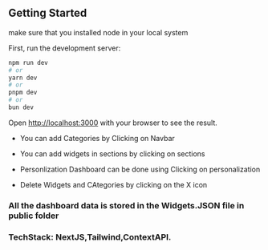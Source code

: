 

## Getting Started

make sure that you installed node in your local system

First, run the development server:

```bash
npm run dev
# or
yarn dev
# or
pnpm dev
# or
bun dev
```

Open [http://localhost:3000](http://localhost:3000) with your browser to see the result.

* You can add Categories by Clicking on Navbar

* You can add widgets in sections by clicking on sections

* Personlization Dashboard can be done using Clicking on personalization

* Delete Widgets and CAtegories by clicking on the X icon

### All the dashboard data is stored in the Widgets.JSON file in public folder

### TechStack: NextJS,Tailwind,ContextAPI.
